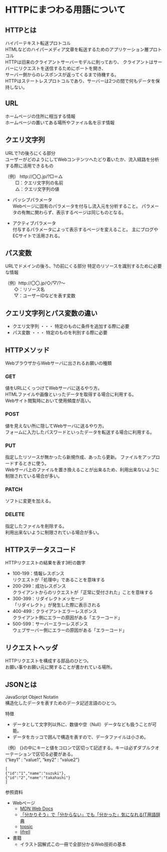 # HTTPにまつわる用語について  

## HTTPとは  
ハイパーテキスト転送プロトコル  
HTMLなどのハイパーメディア文章を転送するためのアプリケーション層プロトコル  
HTTPは旧来のクライアントサーバーモデルに則っており、
クライアントはサーバーにリクエストを送信するためにポートを開き、  
サーバー側からのレスポンスが返ってくるまで待機する。  
HTTPはステートレスプロトコルであり、サーバーは2つの間で何もデータを保持しない。  

## URL
ホームページの住所に相当する情報  
ホームページの置いてある場所やファイル名を示す情報

## クエリ文字列
URLで?の後ろにくる部分  
ユーザーがどのようにしてWebコンテンツへたどり着いたか、流入経路を分析する際に活用できるもの

  （例） http\://〇〇.jp/?□＝△  
　　 □：クエリ文字列の名前  
　　 △：クエリ文字列の値  

 - パッシブパラメータ  
  Webページに固有のパラメータを付与し流入元を分析すること。
  パラメータの有無に関わらず、表示するページは同じものとなる。

 - アクティブパラメータ  
  付与するパラメータによって表示するページを変えること。
  主にブログやECサイトで活用される。

## パス変数
URLでドメインの後ろ、?の前にくる部分
特定のリソースを識別するために必要な情報

  （例）http\://〇〇.jp/◇/▽/?～  
　　◇：リソース名  
　　▽：ユーザーIDなどを表す変数

## クエリ文字列とパス変数の違い
- クエリ文字列 ・・・ 特定のものに条件を追加する際に必要
- パス変数 ・・・ 特定のものを判別する際に必要

## HTTPメソッド
WebブラウザからWebサーバに出されるお願いの種類

### GET
値をURLにくっつけてWebサーバに送るやり方。  
HTMLファイルや画像といったデータを取得する場合に利用する。  
Webサイト閲覧時において使用頻度が高い。

### POST
値を見えない所に隠してWebサーバに送るやり方。  
フォームに入力したパスワードといったデータを転送する場合に利用する。

### PUT
指定したリソースが無かったら新規作成、あったら更新。 
ファイルをアップロードするときに使う。  
Webサーバ上のファイルを置き換えることが出来るため、利用出来ないように制限されている場合が多い。

### PATCH
ソフトに変更を加える。

### DELETE
指定したファイルを削除する。  
利用出来ないように制限されている場合が多い。

## HTTPステータスコード  
HTTPリクエストの結果を表す3桁の数字  

- 100-199：情報レスポンス  
  リクエストが「処理中」であることを意味する  
- 200-299：成功レスポンス  
  クライアントからのリクエストが「正常に受付された」ことを意味する
- 300-399：リダイレクトメッセージ  
  「リダイレクト」が発生した際に表示される  
- 400-499：クライアントエラーレスポンス  
  クライアント側にエラーの原因がある「エラーコード」
- 500-599：サーバーエラーレスポンス  
  ウェブサーバー側にエラーの原因がある「エラーコード」
  

## リクエストヘッダ
HTTPリクエストを構成する部品のひとつ。  
お願い事やお願い元に関することが書かれている場所。

## JSONとは  
JavaScript Object Notatin  
構造化したデータを表すためのデータ記述言語のひとつ。    

特徴
- データとして文字列以外に、数値や空（Null）データなども扱うことが可能。
- データをカッコで囲んで構造を表すので、データファイルは小さめ。

（例）
{}の中にキーと値をコロンで区切って記述する。キーは必ずダブルクオーテーションで区切る必要がある。    
{“key1” : “value1”, “key2” : “value2”}  
```
[  
{"id":"1","name":"suzuki"},  
{"id":"2","name":"takahashi"}  
]  
```


参照資料    
- Webページ  
  - [MDN Web Docs](https://developer.mozilla.org/ja/)    
  - [「分かりそう」で「分からない」でも「分かった」気になれるIT用語辞典](https://wa3.i-3-i.info/)    
  - [topsic](https://products.sint.co.jp/topsic/blog/json)      
  - [lifrell](https://lifrell.co.jp/methods/whatishttpstatuscode/)  
- 書籍 
  - イラスト図解式この一冊で全部分かるWeb技術の基本  

